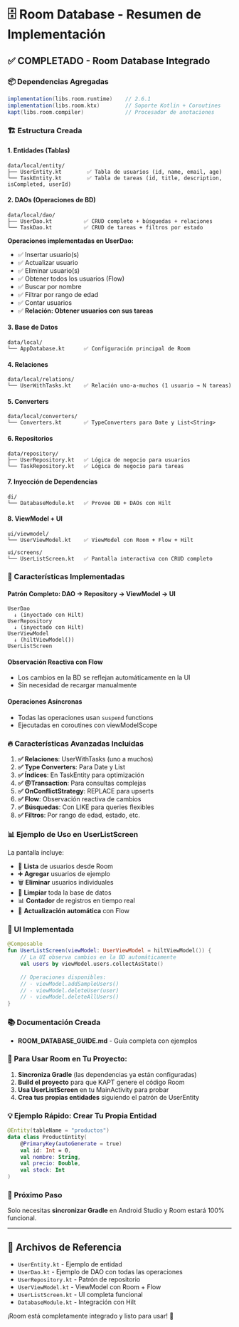 # 🗄️ Room Database - Resumen de Implementación

## ✅ COMPLETADO - Room Database Integrado

### 📦 Dependencias Agregadas
```gradle
implementation(libs.room.runtime)    // 2.6.1
implementation(libs.room.ktx)        // Soporte Kotlin + Coroutines
kapt(libs.room.compiler)             // Procesador de anotaciones
```

### 🏗️ Estructura Creada

#### **1. Entidades (Tablas)**
```
data/local/entity/
├── UserEntity.kt        ✅ Tabla de usuarios (id, name, email, age)
└── TaskEntity.kt        ✅ Tabla de tareas (id, title, description, isCompleted, userId)
```

#### **2. DAOs (Operaciones de BD)**
```
data/local/dao/
├── UserDao.kt          ✅ CRUD completo + búsquedas + relaciones
└── TaskDao.kt          ✅ CRUD de tareas + filtros por estado
```

**Operaciones implementadas en UserDao:**
- ✅ Insertar usuario(s)
- ✅ Actualizar usuario
- ✅ Eliminar usuario(s)
- ✅ Obtener todos los usuarios (Flow)
- ✅ Buscar por nombre
- ✅ Filtrar por rango de edad
- ✅ Contar usuarios
- ✅ **Relación: Obtener usuarios con sus tareas**

#### **3. Base de Datos**
```
data/local/
└── AppDatabase.kt      ✅ Configuración principal de Room
```

#### **4. Relaciones**
```
data/local/relations/
└── UserWithTasks.kt    ✅ Relación uno-a-muchos (1 usuario → N tareas)
```

#### **5. Converters**
```
data/local/converters/
└── Converters.kt       ✅ TypeConverters para Date y List<String>
```

#### **6. Repositorios**
```
data/repository/
├── UserRepository.kt   ✅ Lógica de negocio para usuarios
└── TaskRepository.kt   ✅ Lógica de negocio para tareas
```

#### **7. Inyección de Dependencias**
```
di/
└── DatabaseModule.kt   ✅ Provee DB + DAOs con Hilt
```

#### **8. ViewModel + UI**
```
ui/viewmodel/
└── UserViewModel.kt    ✅ ViewModel con Room + Flow + Hilt

ui/screens/
└── UserListScreen.kt   ✅ Pantalla interactiva con CRUD completo
```

### 🎯 Características Implementadas

#### **Patrón Completo: DAO → Repository → ViewModel → UI**
```
UserDao 
  ↓ (inyectado con Hilt)
UserRepository 
  ↓ (inyectado con Hilt)
UserViewModel 
  ↓ (hiltViewModel())
UserListScreen
```

#### **Observación Reactiva con Flow**
- Los cambios en la BD se reflejan automáticamente en la UI
- Sin necesidad de recargar manualmente

#### **Operaciones Asíncronas**
- Todas las operaciones usan `suspend` functions
- Ejecutadas en coroutines con viewModelScope

### 🔥 Características Avanzadas Incluidas

1. **✅ Relaciones**: UserWithTasks (uno a muchos)
2. **✅ Type Converters**: Para Date y List<String>
3. **✅ Índices**: En TaskEntity para optimización
4. **✅ @Transaction**: Para consultas complejas
5. **✅ OnConflictStrategy**: REPLACE para upserts
6. **✅ Flow**: Observación reactiva de cambios
7. **✅ Búsquedas**: Con LIKE para queries flexibles
8. **✅ Filtros**: Por rango de edad, estado, etc.

### 📊 Ejemplo de Uso en UserListScreen

La pantalla incluye:
- 📝 **Lista** de usuarios desde Room
- ➕ **Agregar** usuarios de ejemplo
- 🗑️ **Eliminar** usuarios individuales
- 🧹 **Limpiar** toda la base de datos
- 📊 **Contador** de registros en tiempo real
- 🔄 **Actualización automática** con Flow

### 🎨 UI Implementada

```kotlin
@Composable
fun UserListScreen(viewModel: UserViewModel = hiltViewModel()) {
    // La UI observa cambios en la BD automáticamente
    val users by viewModel.users.collectAsState()
    
    // Operaciones disponibles:
    // - viewModel.addSampleUsers()
    // - viewModel.deleteUser(user)
    // - viewModel.deleteAllUsers()
}
```

### 📚 Documentación Creada

- **ROOM_DATABASE_GUIDE.md** - Guía completa con ejemplos

### 🚀 Para Usar Room en Tu Proyecto:

1. **Sincroniza Gradle** (las dependencias ya están configuradas)
2. **Build el proyecto** para que KAPT genere el código Room
3. **Usa UserListScreen** en tu MainActivity para probar
4. **Crea tus propias entidades** siguiendo el patrón de UserEntity

### 💡 Ejemplo Rápido: Crear Tu Propia Entidad

```kotlin
@Entity(tableName = "productos")
data class ProductEntity(
    @PrimaryKey(autoGenerate = true)
    val id: Int = 0,
    val nombre: String,
    val precio: Double,
    val stock: Int
)
```

### 🎯 Próximo Paso

Solo necesitas **sincronizar Gradle** en Android Studio y Room estará 100% funcional.

---

## 📖 Archivos de Referencia

- `UserEntity.kt` - Ejemplo de entidad
- `UserDao.kt` - Ejemplo de DAO con todas las operaciones
- `UserRepository.kt` - Patrón de repositorio
- `UserViewModel.kt` - ViewModel con Room + Flow
- `UserListScreen.kt` - UI completa funcional
- `DatabaseModule.kt` - Integración con Hilt

¡Room está completamente integrado y listo para usar! 🎉

